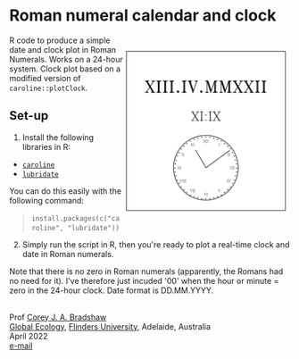 # Roman numeral calendar and clock

<img align="right" src="www/RomanClockEx.png" alt="Roman Calendar/Clock" width="300" style="margin-top: 20px">

R code to produce a simple date and clock plot in Roman Numerals. Works on a 24-hour system. Clock plot based on a modified version of <code>caroline::plotClock</code>.

## Set-up
1. Install the following libraries in R:
- <code><a href="https://search.r-project.org/CRAN/refmans/caroline/html/plotClock.html">caroline</a></code>
- <code><a href="https://lubridate.tidyverse.org/">lubridate</a></code>

You can do this easily with the following command:
> <code>install.packages(c("caroline", "lubridate"))</code>

2. Simply run the script in R, then you're ready to plot a real-time clock and date in Roman numerals. 

Note that there is no zero in Roman numerals (apparently, the Romans had no need for it). I've therefore just incuded '00' when the hour or minute = zero in the 24-hour clock. Date format is DD.MM.YYYY.
  
<br>
Prof <a href="http://scholar.google.com.au/citations?sortby=pubdate&hl=en&user=1sO0O3wAAAAJ&view_op=list_works">Corey J. A. Bradshaw</a> <br>
<a href="http://globalecologyflinders.com" target="_blank">Global Ecology</a>, <a href="http://flinders.edu.au" target="_blank">Flinders University</a>, Adelaide, Australia <br>
April 2022 <br>
<a href=mailto:corey.bradshaw@flinders.edu.au>e-mail</a> <br>
